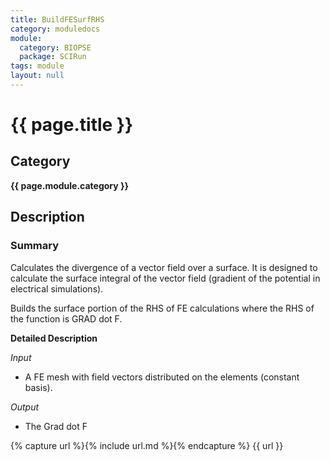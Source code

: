 ```yaml
---
title: BuildFESurfRHS
category: moduledocs
module:
  category: BIOPSE
  package: SCIRun
tags: module
layout: null
---
```


# {{ page.title }}

## Category

**{{ page.module.category }}**

## Description

### Summary

Calculates the divergence of a vector field over a surface. It is designed to calculate the surface integral of the vector field (gradient of the potential in electrical simulations).

Builds the surface portion of the RHS of FE calculations where the RHS of the function is GRAD dot F.

**Detailed Description**

*Input*
 - A FE mesh with field vectors distributed on the elements (constant basis).

 *Output*
 - The Grad dot F 

{% capture url %}{% include url.md %}{% endcapture %}
{{ url }}
